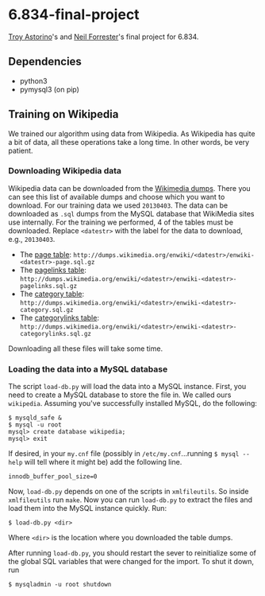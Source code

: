 6.834-final-project
===================

[Troy Astorino](https://github.com/troyastorino)'s and [Neil Forrester](https://github.com/nforrester)'s final project for 6.834.

## Dependencies

* python3
* pymysql3 (on pip)

## Training on Wikipedia

We trained our algorithm using data from Wikipedia. As Wikipedia has quite a bit
of data, all these operations take a long time.  In other words, be very patient.

### Downloading Wikipedia data

Wikipedia data can be
downloaded from the [Wikimedia dumps](http://dumps.wikimedia.org/enwiki/). There
you can see this list of available dumps and choose which you want to download.
For our training data we used `20130403`. The data can be downloaded as `.sql`
dumps from the MySQL database that WikiMedia sites use internally. For the
training we performed, 4 of the tables must be downloaded.  Replace `<datestr>`
with the label for the data to download, e.g., `20130403`.

* The [page table](http://www.mediawiki.org/wiki/Manual:Page_table): `http://dumps.wikimedia.org/enwiki/<datestr>/enwiki-<datestr>-page.sql.gz`
* The [pagelinks table](http://www.mediawiki.org/wiki/Manual:Pagelinks_table): `http://dumps.wikimedia.org/enwiki/<datestr>/enwiki-<datestr>-pagelinks.sql.gz`
* The [category table](http://www.mediawiki.org/wiki/Manual:Category_table): `http://dumps.wikimedia.org/enwiki/<datestr>/enwiki-<datestr>-category.sql.gz`
* The [categorylinks table](http://www.mediawiki.org/wiki/Manual:Category_table): `http://dumps.wikimedia.org/enwiki/<datestr>/enwiki-<datestr>-categorylinks.sql.gz`

Downloading all these files will take some time.

### Loading the data into a MySQL database

The script `load-db.py` will load the data into a MySQL instance. First, you
need to create a MySQL database to store the file in. We called ours
`wikipedia`. Assuming you've successfully installed MySQL, do the following:

```
$ mysqld_safe & 
$ mysql -u root 
mysql> create database wikipedia;
mysql> exit
```

If desired, in your `my.cnf` file (possibly in `/etc/my.cnf`...running `$ mysql
--help` will tell where it might be) add the following line.
```
innodb_buffer_pool_size=0
```

Now, `load-db.py` depends on one of the scripts in `xmlfileutils`.  So inside
`xmlfileutils` run `make`.  Now you can run `load-db.py` to extract the files
and load them into the MySQL instance quickly.  Run:

```
$ load-db.py <dir>
```

Where `<dir>` is the location where you downloaded the table dumps.

After running `load-db.py`, you should restart the sever to reinitialize some of
the global SQL variables that were changed for the import.  To shut it down, run

```
$ mysqladmin -u root shutdown
```
